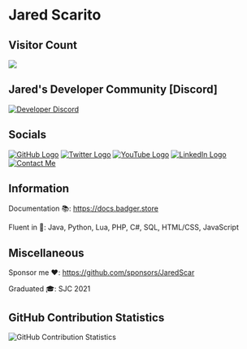 # Jared Scarito

## Visitor Count
  <img src="https://profile-counter.glitch.me/JaredScar/count.svg" />

## Jared's Developer Community [Discord]
[![Developer Discord](https://discordapp.com/api/guilds/597445834153525298/widget.png?style=banner4)](https://discord.com/invite/WjB5VFz)

## Socials
[![GitHub Logo](https://icons.iconarchive.com/icons/limav/flat-gradient-social/64/Github-icon.png)](https://github.com/jaredscar)
[![Twitter Logo](https://icons.iconarchive.com/icons/limav/flat-gradient-social/64/Twitter-icon.png)](http://twitter.com/JaredScaritoo)
[![YouTube Logo](https://icons.iconarchive.com/icons/marcus-roberto/google-play/64/YouTube-icon.png)](https://www.youtube.com/channel/UCAyip1kDZueto6H-DJrK7uA?view_as=subscriber)
[![LinkedIn Logo](https://icons.iconarchive.com/icons/limav/flat-gradient-social/64/Linkedin-icon.png)](https://www.linkedin.com/in/jared-scarito-51b545130)
[![Contact Me](https://icons.iconarchive.com/icons/limav/flat-gradient-social/64/email-icon.png)](mailto:me@jaredscarito.com)

## Information

Documentation 📚: https://docs.badger.store

Fluent in 💾: Java, Python, Lua, PHP, C#, SQL, HTML/CSS, JavaScript

## Miscellaneous

Sponsor me ❤️: https://github.com/sponsors/JaredScar

Graduated 🎓: SJC 2021

## GitHub Contribution Statistics
![GitHub Contribution Statistics](https://github-readme-stats.vercel.app/api?username=JaredScar)
